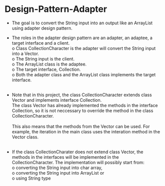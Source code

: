 # Design-Pattern-Adapter

- The goal is to convert the String input into an output like an ArrayList<Character> using adapter design pattern.<br />

- The roles in the adapter design pattern are an adapter, an adaptee, a target interface and a client. <br />
o Class CollectionCharacter is the adapter will convert the String input into a Vector<Character>. <br />
o The String input is the client.   
o The ArrayList class is the adaptee. <br /> 
o The target interface, Collection<Character>. <br /> 
o Both the adapter class and the ArrayList class implements the target interface.  <br /><br />  
  
- Note that in this project, the class CollectionCharacter extends class Vector and implements interface Collection. <br />
The class Vector has already implemented the methods in the interface Collection, so it is not neccessary to override the method in the class CollectionCharacter.<br /><br />This also means that the methods from the Vector can be used. For example, the iteration in the main class uses the interation method in the Vector class. <br /><br />  


- If the class CollectionCharater does not extend class Vector, the methods in the interfaces will be implemented in the CollectionCharacter. The implementation will possibly start from: <br />
o converting the String input into char array, <br /> 
o converting the String input into ArrayList or  <br />
o using String type  <br />
 

  
